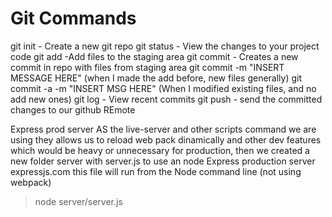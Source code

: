 # Git   Commands 
git init - Create a new git repo
git status - View the changes to your project code
git add -Add files to the staging area
git commit - Creates a new commit in repo with files from staging area
git commit -m "INSERT MESSAGE HERE" (when I made the add before, new files generally)
git commit -a -m "INSERT MSG HERE" (When I modified existing files, and no add new ones)
git log - View recent commits
git push - send the committed changes to our github REmote 


Express prod server
AS the live-server and other scripts command we are using they allows us to reload web pack dinamically and other dev features which would be heavy or unnecessary for production, then we created a new folder
server with server.js to use an node Express production server
expressjs.com 
this file will run from the Node command line (not using webpack)
>node server/server.js

